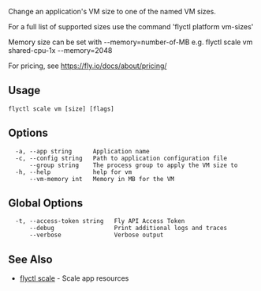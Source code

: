 Change an application's VM size to one of the named VM sizes.

For a full list of supported sizes use the command 'flyctl platform vm-sizes'

Memory size can be set with --memory=number-of-MB
e.g. flyctl scale vm shared-cpu-1x --memory=2048

For pricing, see https://fly.io/docs/about/pricing/

## Usage
~~~
flyctl scale vm [size] [flags]
~~~

## Options

~~~
  -a, --app string      Application name
  -c, --config string   Path to application configuration file
      --group string    The process group to apply the VM size to
  -h, --help            help for vm
      --vm-memory int   Memory in MB for the VM
~~~

## Global Options

~~~
  -t, --access-token string   Fly API Access Token
      --debug                 Print additional logs and traces
      --verbose               Verbose output
~~~

## See Also

* [flyctl scale](/docs/flyctl/scale/)	 - Scale app resources

